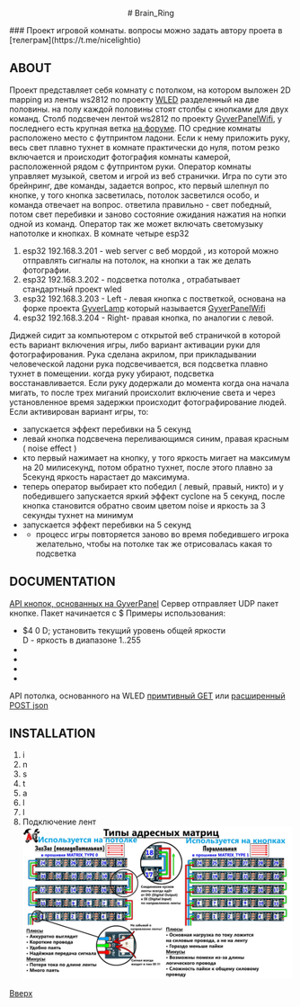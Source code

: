 <a id="anchor"></a>
<p align="center"> # Brain_Ring </p>
### Проект игровой комнаты. 
вопросы можно задать автору проета в [телеграм](https://t.me/nicelightio)

## ABOUT 
Проект представляет себя комнату с потолком, на котором выложен 2D mapping из ленты ws2812 по проекту [WLED](https://kno.wled.ge/) разделенный на две половины. на полу каждой половины стоят столбы с кнопками для двух команд. Столб подсвечен лентой ws2812 по проекту [GyverPanelWifi](https://github.com/vvip-68/GyverPanelWiFi/tree/master), у последнего есть крупная ветка [на форуме](https://community.alexgyver.ru/threads/wifi-lampa-budilnik-obsuzhdenie-proshivki-ot-gunner47.2418/).
ПО средние комнаты расположено место с футпринтом ладони. Если к нему приложить руку, весь свет плавно тухнет в комнате практически до нуля, потом резко включается и происходит фотография комнаты камерой, расположенной рядом с футпринтом руки. Оператор комнаты управляет музыкой, светом и игрой из веб странички. Игра по сути это брейнринг, две команды, задается вопрос, кто первый шлепнул по кнопке, у того кнопка засветилась, потолок засветился особо, и команда отвечает на вопрос. ответила правильно - свет победный, потом свет перебивки и заново состояние ожидания нажатия на нопки одной из команд. 
Оператор так же может включать светомузыку напотолке и кнопках.
В комнате четыре  esp32
1. esp32 192.168.3.201 - web server с веб мордой , из которой можно отправлять сигналы на потолок, на кнопки а так же делать фотографии. 
2. esp32 192.168.3.202 - подсветка потолка ,  отрабатывает стандартный проект wled
3. esp32 192.168.3.203 - Left - левая кнопка с постветкой, основана на форке проекта [GyverLamp](https://alexgyver.ru/gyverlamp/) который называется [GyverPanelWifi](https://github.com/vvip-68/GyverPanelWiFi/tree/master)
4. esp32 192.168.3.204 - Right- правая кнопка, по аналогии с левой.

Диджей сидит за компьютером с открытой веб страничкой в которой есть вариант включения игры,
либо вариант активации руки для фотографирования. Рука сделана акрилом, при прикладывании человеческой ладони рука подсвечивается, вся подсветка плавно тухнет в помещении. когда руку убирают, подсветка восстанавливается.
Если руку додержали до момента когда она начала мигать, то после трех миганий происхолит включение света и через установленное время задержки происходит фотографирование людей.
Если активирован вариант игры, то:
- запускается эффект перебивки на 5 секунд
- левай кнопка подсвечена переливающимся синим, правая красным ( noise effect )
- кто первый нажимает на кнопку, у того яркость мигает на максимум на 20 милисекунд, потом обратно тухнет, после этого плавно за 5секунд яркость нарастает до максимума. 
- теперь оператор выбирает кто победил ( левый, правый, никто) и у победившего запускается  яркий эффект cyclone на 5 секунд, после кнопка становится обратно своим цветом noise и яркость за 3 секунды тухнет на минимум
- запускается эффект перебивки на 5 секунд
- - процесс игры повторяется заново
во время победившего игрока желательно, чтобы на потолке так же отрисовалась какая то подсветка 

## DOCUMENTATION 
[API кнопок, основанных на GyverPanel](https://github.com/vvip-68/GyverPanelWiFi/wiki/API-%D1%83%D0%BF%D1%80%D0%B0%D0%B2%D0%BB%D0%B5%D0%BD%D0%B8%D1%8F-%D1%83%D1%81%D1%82%D1%80%D0%BE%D0%B9%D1%81%D1%82%D0%B2%D0%BE%D0%BC) 
Сервер отправляет UDP пакет кнопке. Пакет  начинается с $
Примеры использования:   
* $4 0 D; установить текущий уровень общей яркости  
        D - яркость в диапазоне 1..255
*
*
*
*
API потолка, основанного на WLED [примтивный GET](https://kno.wled.ge/interfaces/http-api/) или [расширенный POST json](https://kno.wled.ge/interfaces/json-api/)
  
## INSTALLATION

1. i
2. n
3. s
4. t
5. a
6. l
7. l
8. Подключение лент 
![Подключение лент](/left_right_buttons/GyverPanelWiFi-master/schemes/scheme1.jpg)


[Вверх](#anchor)
